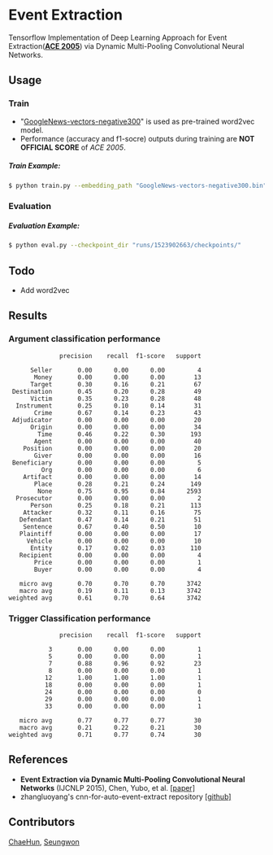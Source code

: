 # Event Extraction

Tensorflow Implementation of Deep Learning Approach for  Event Extraction([**ACE 2005**](https://catalog.ldc.upenn.edu/LDC2006T06)) via Dynamic Multi-Pooling Convolutional Neural Networks.

## Usage

### Train

* "[GoogleNews-vectors-negative300](https://code.google.com/archive/p/word2vec/)" is used as pre-trained word2vec model.
* Performance (accuracy and f1-socre) outputs during training are **NOT OFFICIAL SCORE** of *ACE 2005*. 

##### Train Example:
```bash
$ python train.py --embedding_path "GoogleNews-vectors-negative300.bin"
```

### Evaluation

##### Evaluation Example:
```bash
$ python eval.py --checkpoint_dir "runs/1523902663/checkpoints/"
```

## Todo 

- Add word2vec

## Results

### Argument classification performance
```
              precision    recall  f1-score   support

      Seller       0.00      0.00      0.00         4
       Money       0.00      0.00      0.00        13
      Target       0.30      0.16      0.21        67
 Destination       0.45      0.20      0.28        49
      Victim       0.35      0.23      0.28        48
  Instrument       0.25      0.10      0.14        31
       Crime       0.67      0.14      0.23        43
 Adjudicator       0.00      0.00      0.00        20
      Origin       0.00      0.00      0.00        34
        Time       0.46      0.22      0.30       193
       Agent       0.00      0.00      0.00        40
    Position       0.00      0.00      0.00        20
       Giver       0.00      0.00      0.00        16
 Beneficiary       0.00      0.00      0.00         5
         Org       0.00      0.00      0.00         6
    Artifact       0.00      0.00      0.00        14
       Place       0.28      0.21      0.24       149
        None       0.75      0.95      0.84      2593
  Prosecutor       0.00      0.00      0.00         2
      Person       0.25      0.18      0.21       113
    Attacker       0.32      0.11      0.16        75
   Defendant       0.47      0.14      0.21        51
    Sentence       0.67      0.40      0.50        10
   Plaintiff       0.00      0.00      0.00        17
     Vehicle       0.00      0.00      0.00        10
      Entity       0.17      0.02      0.03       110
   Recipient       0.00      0.00      0.00         4
       Price       0.00      0.00      0.00         1
       Buyer       0.00      0.00      0.00         4

   micro avg       0.70      0.70      0.70      3742
   macro avg       0.19      0.11      0.13      3742
weighted avg       0.61      0.70      0.64      3742
```

### Trigger Classification performance

```
              precision    recall  f1-score   support

           3       0.00      0.00      0.00         1
           5       0.00      0.00      0.00         1
           7       0.88      0.96      0.92        23
           8       0.00      0.00      0.00         1
          12       1.00      1.00      1.00         1
          18       0.00      0.00      0.00         1
          24       0.00      0.00      0.00         0
          29       0.00      0.00      0.00         1
          33       0.00      0.00      0.00         1

   micro avg       0.77      0.77      0.77        30
   macro avg       0.21      0.22      0.21        30
weighted avg       0.71      0.77      0.74        30
```

## References

* **Event Extraction via Dynamic Multi-Pooling Convolutional Neural Networks** (IJCNLP 2015), Chen, Yubo, et al. [[paper]](https://pdfs.semanticscholar.org/ca70/480f908ec60438e91a914c1075b9954e7834.pdf)
* zhangluoyang's cnn-for-auto-event-extract repository [[github]](https://github.com/zhangluoyang/cnn-for-auto-event-extract)


## Contributors

[ChaeHun](http://nlp.kaist.ac.kr/~ddehun), [Seungwon](http://nlp.kaist.ac.kr/~swyoon)

